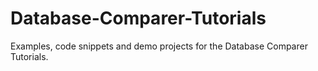# Database-Comparer-Tutorials
Examples, code snippets and demo projects for the Database Comparer Tutorials.
